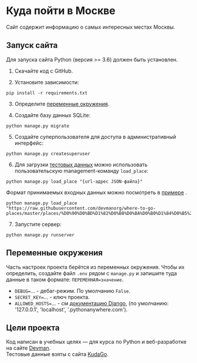 # Куда пойти в Москве

Сайт содержит информацию о самых интересных местах Москвы.

## Запуск сайта

Для запуска сайта Python (версия >= 3.6) должен быть установлен.

1. Скачайте код с GitHub.

2. Установите зависимости:

```console
pip install -r requirements.txt
```

3. Определите [переменные окружения](#переменные-окружения).

4. Создайте базу данных SQLite:

```console
python manage.py migrate
```

5. Создайте суперпользователя для доступа в административный интерфейс:

```console
python manage.py createsuperuser
```  

6. Для загрузки [тестовых данных](https://github.com/devmanorg/where-to-go-places/tree/master/places) можно использовать
   пользовательскую management-команду `load_place`:

```console
python manage.py load_place "{url-адрес JSON-файла}"
```

Формат принимаемых входных данных можно посмотреть
в [примере](https://github.com/devmanorg/where-to-go-places/blob/master/places/%D0%90%D0%BD%D1%82%D0%B8%D0%BA%D0%B0%D1%84%D0%B5%20Bizone.json)
.

```console
python manage.py load_place "https://raw.githubusercontent.com/devmanorg/where-to-go-places/master/places/%D0%90%D0%BD%D1%82%D0%B8%D0%BA%D0%B0%D1%84%D0%B5%20Bizone.json"
```   

7. Запустите сервер:

```console
python manage.py runserver
```  


## Переменные окружения

Часть настроек проекта берётся из переменных окружения. Чтобы их определить, создайте файл `.env` рядом с `manage.py` и
запишите туда данные в таком формате: `ПЕРЕМЕННАЯ=значение`.

- `DEBUG=`... - дебаг-режим. По умолчанию `False`.
- `SECRET_KEY=`... - ключ проекта.
- `ALLOWED_HOSTS=`... - см [документацию Django](https://docs.djangoproject.com/en/3.1/ref/settings/#allowed-hosts), (по
  умолчанию: '127.0.0.1', 'localhost', '.pythonanywhere.com').

## Цели проекта

Код написан в учебных целях — для курса по Python и веб-разработке на сайте [Devman](https://dvmn.org).  
Тестовые данные взяты с сайта [KudaGo](https://kudago.com/).
